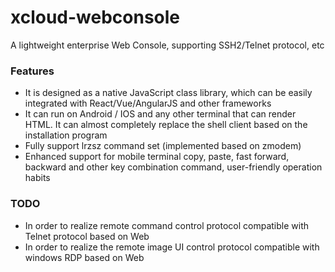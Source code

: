 # xcloud-webconsole
A lightweight enterprise Web Console, supporting SSH2/Telnet protocol, etc

### Features
- It is designed as a native JavaScript class library, which can be easily integrated with React/Vue/AngularJS and other frameworks
- It can run on Android / IOS and any other terminal that can render HTML. It can almost completely replace the shell client based on the installation program
- Fully support lrzsz command set (implemented based on zmodem)
- Enhanced support for mobile terminal copy, paste, fast forward, backward and other key combination command, user-friendly operation habits

### TODO
- In order to realize remote command control protocol compatible with Telnet protocol based on Web
- In order to realize the remote image UI control protocol compatible with windows RDP based on Web